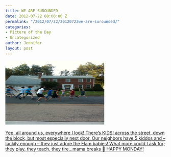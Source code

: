 ```yaml
---
title: WE ARE SUROUNDED
date: 2012-07-22 00:00:00 Z
permalink: "/2012/07/22/20120722we-are-surounded/"
categories:
- Picture of the Day
- Uncategorized
author: Jennifer
layout: post
---
```


[<img title="IMG_1447" height="200" alt="" width="310" class="alignnone size-thumbnail wp-image-1639" src="/assets/images/WE-ARE-SUROUNDED/1342997543000-missing.jpg" />](http://www.flickr.com/photos/jenniferandJennifers_photos/sets/72157630463991932/)

[Yep, all around us, everywhere I look! There&#8217;s KIDS! across the street, down the block, but most especially next door. Our neighbors have 5 kiddos and &#8211; luckily enough &#8211; they just adore the Elam babies! What more could I ask for; they play, they teach, they tire&#8230;mama breaks 🙂 HAPPY MONDAY!](http://www.flickr.com/photos/jenniferandJennifers_photos/sets/72157630463991932/)
